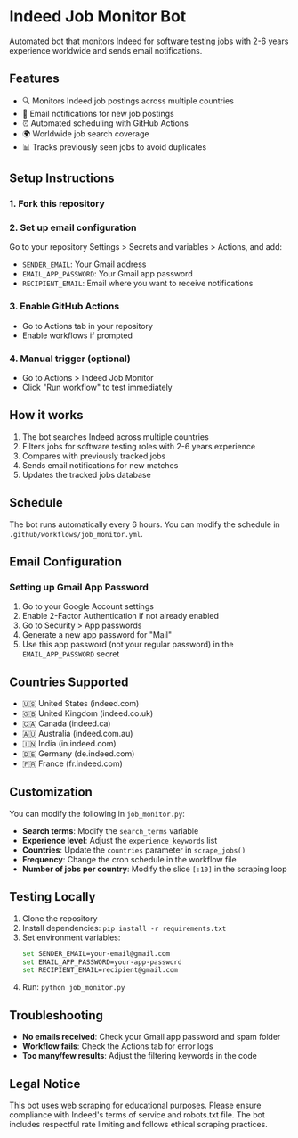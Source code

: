 # Indeed Job Monitor Bot

Automated bot that monitors Indeed for software testing jobs with 2-6 years experience worldwide and sends email notifications.

## Features

- 🔍 Monitors Indeed job postings across multiple countries
- 📧 Email notifications for new job postings
- ⏰ Automated scheduling with GitHub Actions
- 🌍 Worldwide job search coverage
- 📊 Tracks previously seen jobs to avoid duplicates

## Setup Instructions

### 1. Fork this repository

### 2. Set up email configuration
Go to your repository Settings > Secrets and variables > Actions, and add:

- `SENDER_EMAIL`: Your Gmail address
- `EMAIL_APP_PASSWORD`: Your Gmail app password
- `RECIPIENT_EMAIL`: Email where you want to receive notifications

### 3. Enable GitHub Actions
- Go to Actions tab in your repository
- Enable workflows if prompted

### 4. Manual trigger (optional)
- Go to Actions > Indeed Job Monitor
- Click "Run workflow" to test immediately

## How it works

1. The bot searches Indeed across multiple countries
2. Filters jobs for software testing roles with 2-6 years experience
3. Compares with previously tracked jobs
4. Sends email notifications for new matches
5. Updates the tracked jobs database

## Schedule

The bot runs automatically every 6 hours. You can modify the schedule in `.github/workflows/job_monitor.yml`.

## Email Configuration

### Setting up Gmail App Password

1. Go to your Google Account settings
2. Enable 2-Factor Authentication if not already enabled
3. Go to Security > App passwords
4. Generate a new app password for "Mail"
5. Use this app password (not your regular password) in the `EMAIL_APP_PASSWORD` secret

## Countries Supported

- 🇺🇸 United States (indeed.com)
- 🇬🇧 United Kingdom (indeed.co.uk)
- 🇨🇦 Canada (indeed.ca)
- 🇦🇺 Australia (indeed.com.au)
- 🇮🇳 India (in.indeed.com)
- 🇩🇪 Germany (de.indeed.com)
- 🇫🇷 France (fr.indeed.com)

## Customization

You can modify the following in `job_monitor.py`:

- **Search terms**: Modify the `search_terms` variable
- **Experience level**: Adjust the `experience_keywords` list
- **Countries**: Update the `countries` parameter in `scrape_jobs()`
- **Frequency**: Change the cron schedule in the workflow file
- **Number of jobs per country**: Modify the slice `[:10]` in the scraping loop

## Testing Locally

1. Clone the repository
2. Install dependencies: `pip install -r requirements.txt`
3. Set environment variables:
   ```bash
   set SENDER_EMAIL=your-email@gmail.com
   set EMAIL_APP_PASSWORD=your-app-password
   set RECIPIENT_EMAIL=recipient@gmail.com
   ```
4. Run: `python job_monitor.py`

## Troubleshooting

- **No emails received**: Check your Gmail app password and spam folder
- **Workflow fails**: Check the Actions tab for error logs
- **Too many/few results**: Adjust the filtering keywords in the code

## Legal Notice

This bot uses web scraping for educational purposes. Please ensure compliance with Indeed's terms of service and robots.txt file. The bot includes respectful rate limiting and follows ethical scraping practices.
